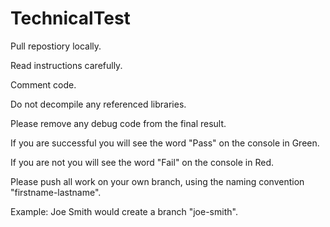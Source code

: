 # TechnicalTest

Pull repostiory locally.

Read instructions carefully.

Comment code.

Do not decompile any referenced libraries.

Please remove any debug code from the final result.

If you are successful you will see the word "Pass" on the console in Green.

If you are not you will see the word "Fail" on the console in Red.

Please push all work on your own branch, using the naming convention "firstname-lastname".

Example: Joe Smith would create a branch "joe-smith".
